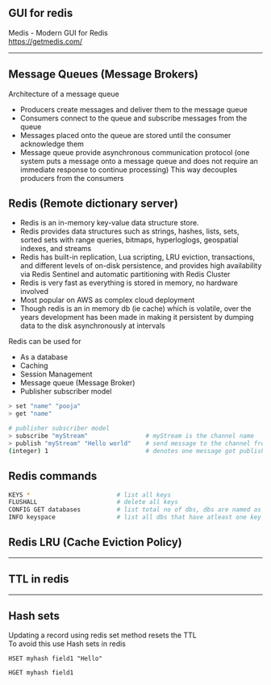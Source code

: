 ## GUI for redis

Medis - Modern GUI for Redis     
https://getmedis.com/

---
## Message Queues (Message Brokers)

Architecture of a message queue
* Producers create messages and deliver them to the message queue
* Consumers connect to the queue and subscribe messages from the queue
* Messages placed onto the queue are stored until the consumer acknowledge them
* Message queue provide asynchronous communication protocol
  (one system puts a message onto a message queue and does not require an immediate response to continue processing)
  This way decouples producers from the consumers
 
## Redis (Remote dictionary server)

* Redis is an in-memory key-value data structure store.
* Redis provides data structures such as strings, hashes, lists, sets, sorted sets with range queries, bitmaps, hyperloglogs, geospatial indexes, and streams
* Redis has built-in replication, Lua scripting, LRU eviction, transactions, and different levels of on-disk persistence, and provides high availability via Redis Sentinel and automatic partitioning with Redis Cluster
* Redis is very fast as everything is stored in memory, no hardware involved
* Most popular on AWS as complex cloud deployment
* Though redis is an in memory db (ie cache) which is volatile, over the years development has been made in making it persistent by dumping data to the disk asynchronously at intervals

Redis can be used for
* As a database
* Caching
* Session Management
* Message queue (Message Broker)
* Publisher subscriber model

```bash
> set "name" "pooja"
> get "name"

# publisher subscriber model
> subscribe "myStream"                # myStream is the channel name
> publish "myStream" "Hello world"    # send message to the channel from different redis cli in different bash
(integer) 1                           # denotes one message got published, "Hello world" is recieved by the channel
```

## Redis commands

```bash
KEYS *                        # list all keys
FLUSHALL                      # delete all keys
CONFIG GET databases          # list total no of dbs, dbs are named as db0 db1 db2 ..
INFO keyspace                 # list all dbs that have atleast one key
```

## Redis LRU (Cache Eviction Policy)


<!-- ## To connect with redis on local
REDIS_CONNECTION_URI=default:4o43434345556534332mzQLiE805uIgPfb2Le1SnR@redis-14119.c57.us-east-1-4.ec2.cloud.redislabs.com:14119
REDIS_CONNECTION_URI=default:4o43434345556534332mzQLiE805uIgPfb2Le1SnR@127.0.0.1:6379 -->

---

## TTL in redis



---

## Hash sets 

Updating a record using redis set method resets the TTL     
To avoid this use Hash sets in redis

```redis
HSET myhash field1 "Hello"

HGET myhash field1
```
